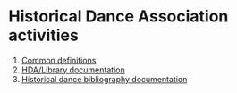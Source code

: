 # Historical Dance Association activities

1. [Common definitions](https://github.com/hda-technical/docs/blob/master/common.md)
2. [HDA/Library documentation](https://github.com/hda-technical/docs/blob/master/library.md)
3. [Historical dance bibliography documentation](https://github.com/hda-technical/docs/blob/master/bibliography.md)
